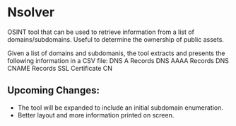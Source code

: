 # Nsolver
OSINT tool that can be used to retrieve information from a list of domains/subdomains. Useful to determine the ownership of public assets. 

Given a list of domains and subdomanis, the tool extracts and presents the following information in a CSV file:
DNS A Records
DNS AAAA Records
DNS CNAME Records
SSL Certificate CN

## Upcoming Changes:
- The tool will be expanded to include an initial subdomain enumeration.
- Better layout and more information printed on screen.
